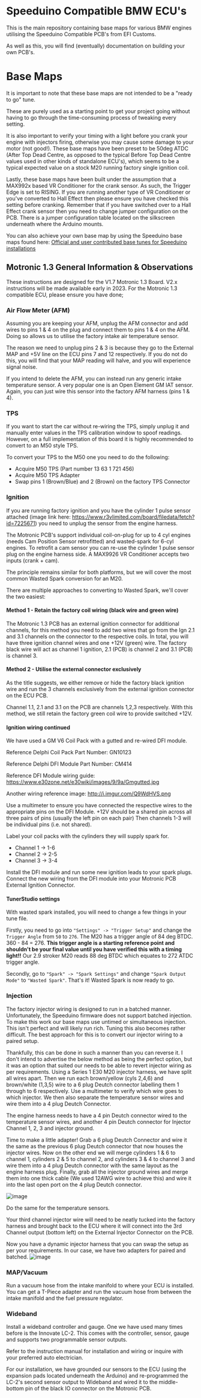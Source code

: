 # Speeduino Compatible BMW ECU's

This is the main repository containing base maps for various BMW engines utilising the Speeduino Compatible PCB's from EFI Customs.

As well as this, you will find (eventually) documentation on building your own PCB's.


# Base Maps

It is important to note that these base maps are not intended to be a "ready to go" tune. 

These are purely used as a starting point to get your project going without having to go through the time-consuming process of tweaking every setting.

It is also important to verify your timing with a light before you crank your engine with injectors firing, otherwise you may cause some damage to your motor (not good!). 
These base maps have been preset to be 50deg ATDC (After Top Dead Centre, as opposed to the typical Before Top Dead Centre values used in other kinds of standalone ECU's), which seems to be a typical expected value on a stock M20 running factory single ignition coil. 

Lastly, these base maps have been built under the assumption that a MAX992x based VR Conditioner for the crank sensor. As such, the Trigger Edge is set to RISING. If you are running another type of VR Conditioner or you've converted to Hall Effect then please ensure you have checked this setting before cranking. Remember that if you have switched over to a Hall Effect crank sensor then you need to change jumper configuration on the PCB. There is a jumper configuration table located on the silkscreen underneath where the Arduino mounts.

You can also achieve your own base map by using the Speeduino base maps found here: [Official and user contributed base tunes for Speeduino installations](https://github.com/speeduino/Tunes)

## Motronic 1.3 General Information & Observations
These instructions are designed for the V1.7 Motronic 1.3 Board. V2.x instructions will be made available early in 2023.
For the Motronic 1.3 compatible ECU, please ensure you have done;

### Air Flow Meter (AFM)
Assuming you are keeping your AFM, unplug the AFM connector and add wires to pins 1 & 4 on the plug and connect them to pins 1 & 4 on the AFM. 
Doing so allows us to utilise the factory intake air temperature sensor. 

The reason we need to unplug pins 2 & 3 is because they go to the External MAP and +5V line on the ECU pins 7 and 12 respectively. 
If you do not do this, you will find that your MAP reading will halve, and you will experience signal noise.

If you intend to delete the AFM, you can instead run any generic intake temperature sensor. A very popular one is an Open Element GM IAT sensor. Again, you can just wire this sensor into the factory AFM harness (pins 1 & 4).

### TPS
If you want to start the car without re-wiring the TPS, simply unplug it and manually enter values in the TPS calibration window to spoof readings. 
However, on a full implementation of this board it is highly recommended to convert to an M50 style TPS.

To convert your TPS to the M50 one you need to do the following:

 - Acquire M50 TPS (Part number 13 63 1 721 456)
 - Acquire M50 TPS Adapter 
 - Swap pins 1 (Brown/Blue) and 2 (Brown) on the factory TPS Connector

### Ignition

If you are running factory ignition and you have the cylinder 1 pulse sensor attached (image link here: https://www.r3vlimited.com/board/filedata/fetch?id=7225671) you need to unplug the sensor from the engine harness. 

The Motronic PCB's support individual coil-on-plug for up to 4 cyl engines (needs Cam Position Sensor retrofitted) and wasted-spark for 6-cyl engines. To retrofit a cam sensor you can re-use the cylinder 1 pulse sensor plug on the engine harness side. A MAX9926 VR Conditioner accepts two inputs (crank + cam).

The principle remains similar for both platforms, but we will cover the most common Wasted Spark conversion for an M20.

There are multiple approaches to converting to Wasted Spark, we'll cover the two easiest:

#### Method 1 - Retain the factory coil wiring (black wire and green wire)
The Motronic 1.3 PCB has an external ignition connector for additional channels, for this method you need to add two wires that go from the Ign 2.1 and 3.1 channels on the connector to the respective coils. 
In total, you will have three ignition channel wires and one +12V (green) wire.
The factory black wire will act as channel 1 ignition, 2.1 (PCB) is channel 2 and 3.1 (PCB) is channel 3.

#### Method 2 - Utilise the external connector exclusively
As the title suggests, we either remove or hide the factory black ignition wire and run the 3 channels exclusively from the external ignition connector on the ECU PCB.

Channel 1.1, 2.1 and 3.1 on the PCB are channels 1,2,3 respectively. 
With this method, we still retain the factory green coil wire to provide switched +12V.

#### Ignition wiring continued
We have used a GM V6 Coil Pack with a gutted and re-wired DFI module.

Reference Delphi Coil Pack Part Number: GN10123

Reference Delphi DFI Module Part Number: CM414

Reference DFI Module wiring guide: https://www.e30zone.net/e30wiki/images/9/9a/Gmgutted.jpg

Another wiring reference image: http://i.imgur.com/Q9WdHVS.png


Use a multimeter to ensure you have connected the respective wires to the appropriate pins on the DFI Module.
+12V should be a shared pin across all three pairs of pins (usually the left pin on each pair)
Then channels 1-3 will be individual pins (i.e. not shared).

Label your coil packs with the cylinders they will supply spark for.

- Channel 1 -> 1-6
- Channel 2 -> 2-5
- Channel 3 -> 3-4

Install the DFI module and run some new ignition leads to your spark plugs.
Connect the new wiring from the DFI module into your Motronic PCB External Ignition Connector.
#### TunerStudio settings
With wasted spark installed, you will need to change a few things in your tune file.

Firstly, you need to go into `"Settings" -> "Trigger Setup"` and change the `Trigger Angle` from `50` to `276`. The M20 has a trigger angle of 84 deg BTDC. 
360 - 84 = 276. **This trigger angle is a starting reference point and shouldn't be your final value until you have verified this with a timing light!!** 
Our 2.9 stroker M20 reads 88 deg BTDC which equates to 272 ATDC trigger angle.

Secondly, go to `"Spark" -> "Spark Settings"` and change `"Spark Output Mode"` to `"Wasted Spark"`.
That's it! Wasted Spark is now ready to go.

### Injection
The factory injector wiring is designed to run in a batched manner. Unfortunately, the Speeduino firmware does not support batched injection. To make this work our base maps use untimed or simultaneous injection. 
This isn't perfect and will likely run rich. Tuning this also becomes rather difficult. 
The best approach for this is to convert our injector wiring to a paired setup.

Thankfully, this can be done in such a manner than you can reverse it. 
I don't intend to advertise the below method as being the perfect option, but it was an option that suited our needs to be able to revert injector wiring as per requirements.
Using a Series 1 E30 M20 injector harness, we have split all wires apart.
Then we run each brown/yellow (cyls 2,4,6) and brown/white (1,3,5) wire to a 6 plug Deutch connector labelling them 1 through to 6 respectively. Use a multimeter to verify which wire goes to which injector.
We then also separate the temperature sensor wires and wire them into a 4 plug Deutch Connector.

The engine harness needs to have a 4 pin Deutch connector wired to the temperature sensor wires, and another 4 pin Deutch connector for Injector Channel 1, 2, 3 and  injector ground.

Time to make a little adapter! 
Grab a 6 plug Deutch Connector and wire it the same as the previous 6 plug Deutch connector that now houses the injector wires. 
Now on the other end we will merge cylinders 1 & 6 to channel 1, cylinders 2 & 5 to channel 2, and cylinders 3 & 4 to channel 3 and wire them into a 4 plug Deutch connector with the same layout as the engine harness plug. Finally, grab all the injector ground wires and merge them into one thick cable (We used 12AWG wire to achieve this) and wire it into the last open port on the 4 plug Deutch connector.

![image](https://user-images.githubusercontent.com/119147626/204684690-f8ce2eee-9a6a-4b58-8c86-ba1dd6574aa2.png)

Do the same for the temperature sensors.

Your third channel injector wire will need to be neatly tucked into the factory harness and brought back to the ECU where it will connect into the 3rd Channel output (bottom left) on the External Injector Connector on the PCB.

Now you have a dynamic injector harness that you can swap the setup as per your requirements.
In our case, we have two adapters for paired and batched. 
![image](https://user-images.githubusercontent.com/119147626/204685290-036e6773-328a-487f-b7bb-91d2e83cb272.png)


### MAP/Vacuum
Run a vacuum hose from the intake manifold to where your ECU is installed. You can get a T-Piece adapter and run the vacuum hose from between the intake manifold and the fuel pressure regulator.

### Wideband
Install a wideband controller and gauge. One we have used many times before is the Innovate LC-2. This comes with the controller, sensor, gauge and supports two programmable sensor outputs.

Refer to the instruction manual for installation and wiring or inquire with your preferred auto electrician.

For our installation, we have grounded our sensors to the ECU (using the expansion pads located underneath the Arduino) and re-programmed the LC-2's second sensor output to Wideband and wired it to the middle-bottom pin of the black IO connector on the Motronic PCB.

